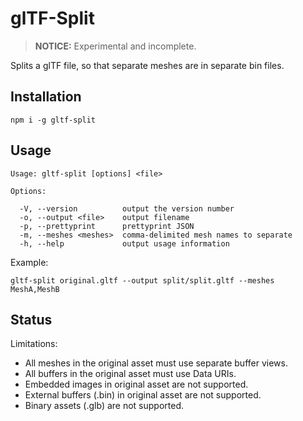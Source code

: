 # glTF-Split

> **NOTICE:** Experimental and incomplete.

Splits a glTF file, so that separate meshes are in separate bin files.

## Installation

```
npm i -g gltf-split
```

## Usage

```
Usage: gltf-split [options] <file>

Options:

  -V, --version          output the version number
  -o, --output <file>    output filename
  -p, --prettyprint      prettyprint JSON
  -m, --meshes <meshes>  comma-delimited mesh names to separate
  -h, --help             output usage information
```

Example:

```
gltf-split original.gltf --output split/split.gltf --meshes MeshA,MeshB
```

## Status

Limitations:

- All meshes in the original asset must use separate buffer views.
- All buffers in the original asset must use Data URIs.
- Embedded images in original asset are not supported.
- External buffers (.bin) in original asset are not supported.
- Binary assets (.glb) are not supported.
